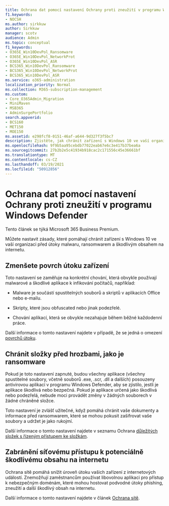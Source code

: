 ```yaml
---
title: Ochrana dat pomocí nastavení Ochrany proti zneužití v programu Windows Defender
f1.keywords:
- NOCSH
ms.author: sirkkuw
author: Sirkkuw
manager: scotv
audience: Admin
ms.topic: conceptual
f1_keywords:
- O365E_Win10DevPol_Ransomware
- O365E_Win10DevPol_NetworkProt
- O365E_Win10DevPol_ASR
- BCS365_Win10DevPol_Ransomware
- BCS365_Win10DevPol_NetworkProt
- BCS365_Win10DevPol_ASR
ms.service: o365-administration
localization_priority: Normal
ms.collection: M365-subscription-management
ms.custom:
- Core_O365Admin_Migration
- MiniMaven
- MSB365
- AdminSurgePortfolio
search.appverid:
- BCS160
- MET150
- MOE150
ms.assetid: e298fcf8-0151-46af-a644-9d327f3f5bc7
description: Zjistěte, jak chránit zařízení s Windows 10 ve vaší organizaci před útoky malwaru, ransomwarem a škodlivým obsahem na internetu.
ms.openlocfilehash: 9f9b5aa95cebdb77022eab67e6c3e417b37bea6a
ms.sourcegitcommit: 27b2b2e5c41934b918cac2c171556c45e36661bf
ms.translationtype: MT
ms.contentlocale: cs-CZ
ms.lasthandoff: 03/19/2021
ms.locfileid: "50912856"
---
```

# <a name="protect-your-data-with-windows-defender-exploit-guard-settings"></a>Ochrana dat pomocí nastavení Ochrany proti zneužití v programu Windows Defender

Tento článek se týká Microsoft 365 Business Premium.

Můžete nastavit zásady, které pomáhají chránit zařízení s Windows 10 ve vaší organizaci před útoky malwaru, ransomwarem a škodlivým obsahem na internetu.
  
## <a name="reduce-the-attack-surface-of-devices"></a>Zmenšete povrch útoku zařízení

Toto nastavení se zaměřuje na konkrétní chování, která obvykle používají malwarové a škodlivé aplikace k infikování počítačů, například:
  
- Malware je součástí spustitelných souborů a skriptů v aplikacích Office nebo e-mailu.
    
- Skripty, které jsou obfuscated nebo jinak podezřelé.
    
- Chování aplikací, která se obvykle nezahajuje během běžné každodenní práce.
    
Další informace o tomto nastavení najdete v případě, že se jedná o omezení [povrchů útoku](/windows/security/threat-protection/microsoft-defender-atp/exploit-protection).
  
## <a name="protect-folders-from-threats-such-as-ransomware"></a>Chránit složky před hrozbami, jako je ransomware

Pokud je toto nastavení zapnuté, budou všechny aplikace (všechny spustitelné soubory, včetně souborů .exe, .scr, .dll a dalších) posouzeny antivirovou aplikací v programu Windows Defender, aby se zjistilo, jestli je aplikace škodlivá nebo bezpečná. Pokud je aplikace určená jako škodlivá nebo podezřelá, nebude moci provádět změny v žádných souborech v žádné chráněné složce.
  
Toto nastavení je zvlášť užitečné, když pomáhá chránit vaše dokumenty a informace před ransomwarem, které se mohou pokusit zašifrovat vaše soubory a udržet je jako rukojmí.
  
Další informace o tomto nastavení najdete v seznamu Ochrana [důležitých složek s řízeným přístupem ke složkám](/mem/configmgr/protect/deploy-use/create-deploy-exploit-guard-policy#bkmk_CFA).
  
## <a name="prevent-network-access-to-potentially-malicious-content-on-the-internet"></a>Zabránění síťovému přístupu k potenciálně škodlivému obsahu na internetu

Ochrana sítě pomáhá snížit úroveň útoku vašich zařízení z internetových událostí. Znemožňují zaměstnancům používat libovolnou aplikaci pro přístup k nebezpečným doménám, které mohou hostovat podvodné útoky phishing, zneužití a další škodlivý obsah na internetu.
  
Další informace o tomto nastavení najdete v článek [Ochrana sítě](/mem/configmgr/protect/deploy-use/create-deploy-exploit-guard-policy#bkmk_Nwp).
